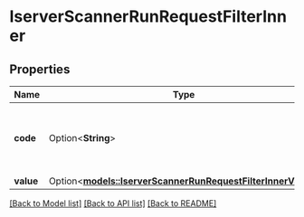 # IserverScannerRunRequestFilterInner

## Properties

Name | Type | Description | Notes
------------ | ------------- | ------------- | -------------
**code** | Option<**String**> | Code value of the filter. Based on the “code” value within the “filter_list” section of the /iserver/scanner/params response. | [optional]
**value** | Option<[**models::IserverScannerRunRequestFilterInnerValue**](iserverScannerRunRequest_filter_inner_value.md)> |  | [optional]

[[Back to Model list]](../README.md#documentation-for-models) [[Back to API list]](../README.md#documentation-for-api-endpoints) [[Back to README]](../README.md)


